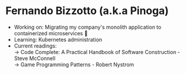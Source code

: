 # Fernando Bizzotto (a.k.a Pinoga) 


- Working on: Migrating my company's monolith application to containerized microservices :whale2:
- Learning: Kubernetes administration
- Current readings: 
    <br />-> Code Complete: A Practical Handbook of Software Construction - Steve McConnell
    <br />-> Game Programming Patterns - Robert Nystrom

